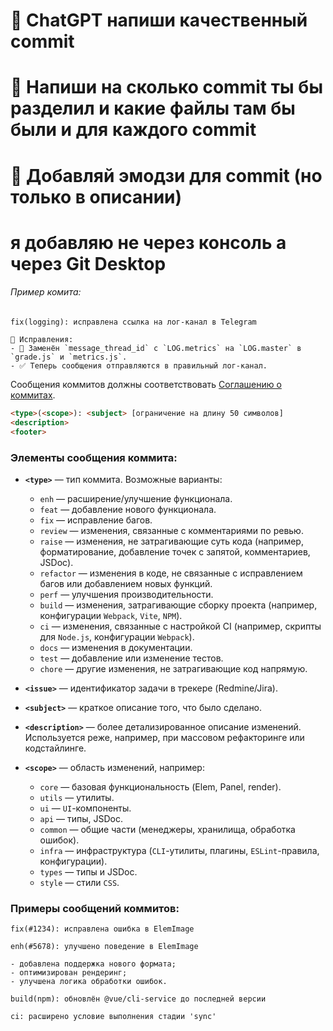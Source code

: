 # 👾 ChatGPT напиши качественный commit

# 👾 Напиши на сколько commit ты бы разделил и какие файлы там бы были и для каждого commit

# 👾 Добавляй эмодзи для commit (но только в описании)

# я добавляю не через консоль а через Git Desktop

###### Пример комита:
```gitcommit
fix(logging): исправлена ссылка на лог-канал в Telegram

📌 Исправления:
- 🔧 Заменён `message_thread_id` с `LOG.metrics` на `LOG.master` в `grade.js` и `metrics.js`.
- ✅ Теперь сообщения отправляются в правильный лог-канал.
```

Сообщения коммитов должны соответствовать [Соглашению о коммитах](https://www.conventionalcommits.org/ru/v1.0.0/).

```html
<type>(<scope>): <subject> [ограничение на длину 50 символов]
<description>
<footer>
```

### Элементы сообщения коммита:

- **`<type>`** — тип коммита. Возможные варианты:
    - `enh` — расширение/улучшение функционала.
    - `feat` — добавление нового функционала.
    - `fix` — исправление багов.
    - `review` — изменения, связанные с комментариями по ревью.
    - `raise` — изменения, не затрагивающие суть кода (например, форматирование, добавление точек с запятой, комментариев, JSDoc).
    - `refactor` — изменения в коде, не связанные с исправлением багов или добавлением новых функций.
    - `perf` — улучшения производительности.
    - `build` — изменения, затрагивающие сборку проекта (например, конфигурации `Webpack`, `Vite`, `NPM`).
    - `ci` — изменения, связанные с настройкой CI (например, скрипты для `Node.js`, конфигурации `Webpack`).
    - `docs` — изменения в документации.
    - `test` — добавление или изменение тестов.
    - `chore` — другие изменения, не затрагивающие код напрямую.

- **`<issue>`** — идентификатор задачи в трекере (Redmine/Jira).
- **`<subject>`** — краткое описание того, что было сделано.
- **`<description>`** — более детализированное описание изменений. Используется реже, например, при массовом рефакторинге или кодстайлинге.
- **`<scope>`** — область изменений, например:
    - `core` — базовая функциональность (Elem, Panel, render).
    - `utils` — утилиты.
    - `ui` — `UI`-компоненты.
    - `api` — типы, JSDoc.
    - `common` — общие части (менеджеры, хранилища, обработка ошибок).
    - `infra` — инфраструктура (`CLI`-утилиты, плагины, `ESLint`-правила, конфигурации).
    - `types` — типы и JSDoc.
    - `style` — стили `CSS`.

### Примеры сообщений коммитов:

```
fix(#1234): исправлена ошибка в ElemImage
```

```
enh(#5678): улучшено поведение в ElemImage

- добавлена поддержка нового формата;
- оптимизирован рендеринг;
- улучшена логика обработки ошибок.
```

```
build(npm): обновлён @vue/cli-service до последней версии
```

```
ci: расширено условие выполнения стадии 'sync'
```